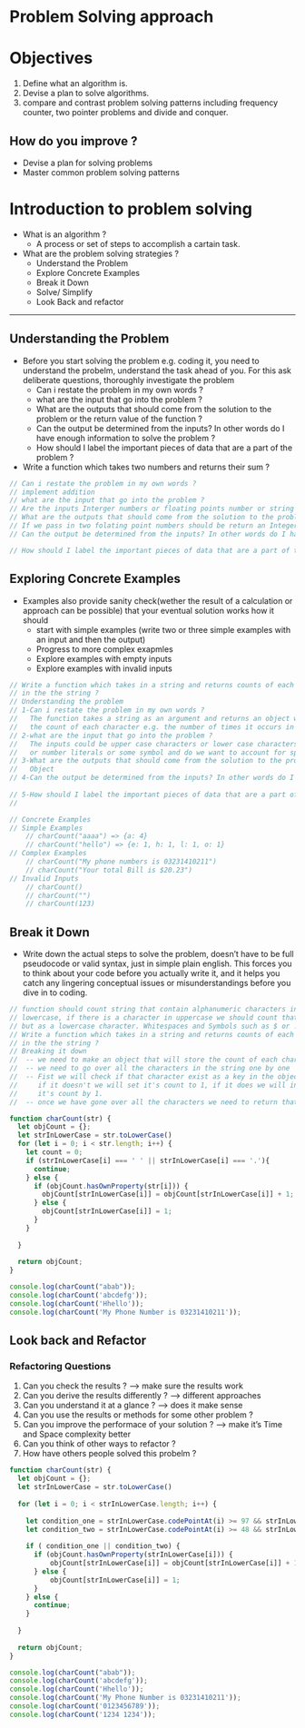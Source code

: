 # Problem Solving approach

# Objectives

1. Define what an algorithm is.
2. Devise a plan to solve algorithms.
3. compare and contrast problem solving patterns including frequency counter, two pointer problems and divide and conquer.

## How do you improve ?

- Devise a plan for solving problems
- Master common problem solving patterns

# Introduction to problem solving

- What is an algorithm ?
    - A process or set of steps to accomplish a cartain task.
- What are the problem solving strategies ?
    - Understand the Problem
    - Explore Concrete Examples
    - Break it Down
    - Solve/ Simplify
    - Look Back and refactor

---

## Understanding the Problem

- Before you start solving the problem e.g. coding it, you need to understand the probelm, understand the task ahead of you. For this ask deliberate questions, thoroughly investigate the problem
    - Can i restate the problem in my own words ?
    - what are the input that go into the problem ?
    - What are the outputs that should come from the solution to the problem or the return value of the function ?
    - Can the output be determined from the inputs? In other words do I have enough information to solve the problem ?
    - How should I label the important pieces of data that are a part of the problem ?
- Write a function which takes two numbers and returns their sum ?

```jsx
// Can i restate the problem in my own words ?
// implement addition 
// what are the input that go into the problem ?
// Are the inputs Interger numbers or floating points number or string representation of numbers
// What are the outputs that should come from the solution to the problem or the return value of the function ?
// If we pass in two folating point numbers should be return an Integer or floating point number
// Can the output be determined from the inputs? In other words do I have enough information to solve the problem ?

// How should I label the important pieces of data that are a part of the problem ?
```

## Exploring Concrete Examples

- Examples also provide sanity check(wether the result of a calculation or approach can be possible) that your eventual solution works how it should
    - start with simple examples (write two or three simple examples with an input and then the output)
    - Progress to more complex exapmles
    - Explore examples with empty inputs
    - Explore examples with invalid inputs

```jsx
// Write a function which takes in a string and returns counts of each character
// in the the string ?
// Understanding the problem
// 1-Can i restate the problem in my own words ?
//   The function takes a string as an argument and returns an object which contains
//   the count of each character e.g. the number of times it occurs in the string. 
// 2-what are the input that go into the problem ?
//   The inputs could be upper case characters or lower case characters
//   or number literals or some symbol and do we want to account for spaces
// 3-What are the outputs that should come from the solution to the problem or the return value of the function ?
//   Object
// 4-Can the output be determined from the inputs? In other words do I have enough information to solve the problem ?
		 
// 5-How should I label the important pieces of data that are a part of the problem ?
//  

// Concrete Examples 
// Simple Examples
	// charCount("aaaa") => {a: 4}
	// charCount("hello") => {e: 1, h: 1, l: 1, o: 1}
// Complex Examples
	// charCount("My phone numbers is 03231410211")
	// charCount("Your total Bill is $20.23")
// Invalid Inputs
	// charCount()
	// charCount("")
	// charCount(123)
```

## Break it Down

- Write down the actual steps to solve the problem, doesn’t have to be full pseudocode or valid syntax, just in simple plain english. This forces you to think about your code before you actually write it, and it helps you catch any lingering conceptual issues or misunderstandings before you dive in to coding.

```jsx
// function should count string that contain alphanumeric characters in
// lowercase, if there is a character in uppercase we should count that
// but as a lowercase character. Whitespaces and Symbols such as $ or ! should be ignored.
// Write a function which takes in a string and returns counts of each character
// in the the string ?
// Breaking it down 
//  -- we need to make an object that will store the count of each character
//  -- we need to go over all the characters in the string one by one
//  -- Fist we will check if that character exist as a key in the object
//     if it doesn't we will set it's count to 1, if it does we will increment 
//     it's count by 1.
//  -- once we have gone over all the characters we need to return that object

function charCount(str) {
  let objCount = {};
  let strInLowerCase = str.toLowerCase()
  for (let i = 0; i < str.length; i++) {
    let count = 0;
    if (strInLowerCase[i] === ' ' || strInLowerCase[i] === '.'){
      continue;
    } else {
      if (objCount.hasOwnProperty(str[i])) {
        objCount[strInLowerCase[i]] = objCount[strInLowerCase[i]] + 1;
      } else {
        objCount[strInLowerCase[i]] = 1;
      }
    }
    
  }
  
  return objCount;
}

console.log(charCount("abab"));
console.log(charCount('abcdefg'));
console.log(charCount('Hhello'));
console.log(charCount('My Phone Number is 03231410211'));
```

## Look back and Refactor

### Refactoring Questions

1. Can you check the results ? —> make sure the results work
2. Can you derive the results differently ? —> different approaches
3. Can you understand it at a glance ? —> does it make sense
4. Can you use the results or methods for some other problem ? 
5. Can you improve the performace of your solution ? —> make it’s Time and Space complexity better
6. Can you think of other ways to refactor  ?
7. How have others people solved this probelm ?

```jsx
function charCount(str) {
  let objCount = {};
  let strInLowerCase = str.toLowerCase()
  
  for (let i = 0; i < strInLowerCase.length; i++) {
    
    let condition_one = strInLowerCase.codePointAt(i) >= 97 && strInLowerCase.codePointAt(i) <= 122;
    let condition_two = strInLowerCase.codePointAt(i) >= 48 && strInLowerCase.codePointAt(i) <= 57;
    
    if ( condition_one || condition_two) {
      if (objCount.hasOwnProperty(strInLowerCase[i])) {
          objCount[strInLowerCase[i]] = objCount[strInLowerCase[i]] + 1;
      } else {
          objCount[strInLowerCase[i]] = 1;
      }
    } else {
      continue;
    }
    
  }
  
  return objCount;
}

console.log(charCount("abab"));
console.log(charCount('abcdefg'));
console.log(charCount('Hhello'));
console.log(charCount('My Phone Number is 03231410211'));
console.log(charCount('0123456789'));
console.log(charCount('1234 1234'));
```